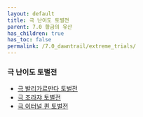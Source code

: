 ```yaml
---
layout: default
title: 극 난이도 토벌전
parent: 7.0 황금의 유산
has_children: true
has_toc: false
permalink: /7.0_dawntrail/extreme_trials/
---
```


### **극 난이도 토벌전**

 - [극 발리가르만다 토벌전](valigarmanda)
 - [극 조라쟈 토벌전](zoraal_ja)
 - [극 이터널 퀸 토벌전](sphene)

